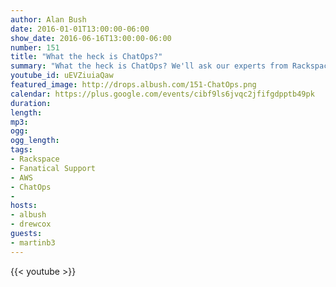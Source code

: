 ```yaml
---
author: Alan Bush
date: 2016-01-01T13:00:00-06:00
show_date: 2016-06-16T13:00:00-06:00
number: 151
title: "What the heck is ChatOps?"
summary: "What the heck is ChatOps? We'll ask our experts from Rackspace's Fanatical Support for AWS team to share how they define ChatOps, what problems ChatOps solves, how we're using it to help our customers, and much more on our next Office Hours video. Join us with the questions you want answered."
youtube_id: uEVZiuiaQaw
featured_image: http://drops.albush.com/151-ChatOps.png
calendar: https://plus.google.com/events/cibf9ls6jvqc2jfifgdpptb49pk
duration:
length:
mp3:
ogg:
ogg_length:
tags:
- Rackspace
- Fanatical Support
- AWS
- ChatOps
-
hosts:
- albush
- drewcox
guests:
- martinb3
---
```


<!--more-->

{{< youtube >}}
